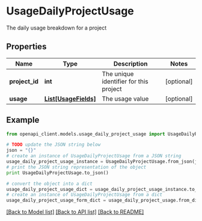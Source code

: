 # UsageDailyProjectUsage

The daily usage breakdown for a project

## Properties
Name | Type | Description | Notes
------------ | ------------- | ------------- | -------------
**project_id** | **int** | The unique identifier for this project | [optional] 
**usage** | [**List[UsageFields]**](UsageFields.md) | The usage value | [optional] 

## Example

```python
from openapi_client.models.usage_daily_project_usage import UsageDailyProjectUsage

# TODO update the JSON string below
json = "{}"
# create an instance of UsageDailyProjectUsage from a JSON string
usage_daily_project_usage_instance = UsageDailyProjectUsage.from_json(json)
# print the JSON string representation of the object
print UsageDailyProjectUsage.to_json()

# convert the object into a dict
usage_daily_project_usage_dict = usage_daily_project_usage_instance.to_dict()
# create an instance of UsageDailyProjectUsage from a dict
usage_daily_project_usage_form_dict = usage_daily_project_usage.from_dict(usage_daily_project_usage_dict)
```
[[Back to Model list]](../README.md#documentation-for-models) [[Back to API list]](../README.md#documentation-for-api-endpoints) [[Back to README]](../README.md)



